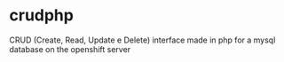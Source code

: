 # crudphp
CRUD (Create, Read, Update e Delete) interface made in php for a mysql database on the openshift server
